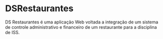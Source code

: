 # DSRestaurantes
DS Restaurantes é uma aplicação Web voltada a integração de um sistema de controle administrativo e financeiro de um restaurante para a disciplina de ISS. 
